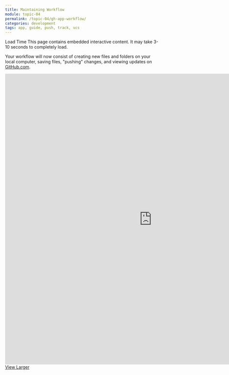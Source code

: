 ```yaml
---
title: Maintaining Workflow
module: topic-04
permalink: /topic-04/gh-app-workflow/
categories: development
tags: app, guide, push, track, vcs
---
```


<div class="divider-heading"></div>


<span class="label label-warning">Load Time</span> This page contains embedded interactive content. It may take 3-10 seconds to completely load.

Your workflow will now consist of creating new files and folders on your local computer, saving files, "pushing" changes, and viewing updates on <a href="" target=" _blank ">GitHub.com</a>.

<iframe src="https://umontanamediaarts.com/MART341/wp-admin/admin-ajax.php?action=h5p_embed&id=24" width="958" height="949" frameborder="0" allowfullscreen="allowfullscreen"></iframe><script src="https://umontanamediaarts.com/MART341/wp-content/plugins/h5p/h5p-php-library/js/h5p-resizer.js" charset="UTF-8"></script>
<a href="https://umontanamediaarts.com/MART341/wp-admin/admin-ajax.php?action=h5p_embed&id=24" class="btn btn-default btn-xs" target="_blank">View Larger</a>
